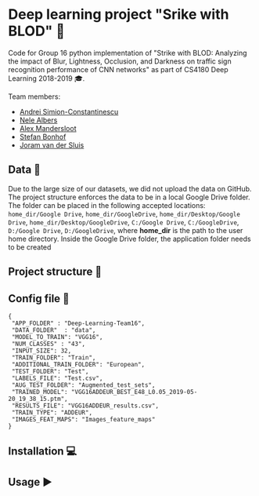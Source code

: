 # Deep learning project "Srike with BLOD" :vertical_traffic_light:

Code for Group 16 python implementation of "Strike with BLOD: Analyzing the impact of Blur, Lightness, Occlusion, and Darkness on traffic sign recognition performance of CNN networks" as part of CS4180 Deep Learning 2018-2019 :mortar_board:.

Team members:

 * [Andrei Simion-Constantinescu](https://www.linkedin.com/in/andrei-simion-constantinescu/)
 * [Nele Albers](https://github.com/nelealbers)
 * [Alex Mandersloot](https://github.com/Aleexm)
 * [Stefan Bonhof](https://github.com/SDBonhof)
 * [Joram van der Sluis](https://github.com/joramvdsluis)
 
 ## Data :floppy_disk:
 
 Due to the large size of our datasets, we did not upload the data on GitHub. The project structure enforces the data to be in a local Google Drive folder. The folder can be placed in the following accepted locations: `home_dir/Google Drive`, `home_dir/GoogleDrive`, `home_dir/Desktop/Google Drive`, `home_dir/Desktop/GoogleDrive`, `C:/Google Drive`, `C:/GoogleDrive`, `D:/Google Drive`, `D:/GoogleDrive`, where **home_dir** is the path to the user home directory. Inside the Google Drive folder, the application folder needs to be created 
 
 ## Project structure :open_file_folder:
 
 ## Config file :bookmark_tabs:
 
 ```
{
  "APP_FOLDER" : "Deep-Learning-Team16",
  "DATA_FOLDER"  : "data",
  "MODEL_TO_TRAIN": "VGG16",
  "NUM_CLASSES" : "43",
  "INPUT_SIZE": 32,
  "TRAIN_FOLDER": "Train",
  "ADDITIONAL_TRAIN_FOLDER": "European",
  "TEST_FOLDER": "Test",
  "LABELS_FILE": "Test.csv",
  "AUG_TEST_FOLDER": "Augmented_test_sets",
  "TRAINED_MODEL": "VGG16ADDEUR_BEST_E48_L0.05_2019-05-20_19_38_15.ptm",
  "RESULTS_FILE": "VGG16ADDEUR_results.csv",
  "TRAIN_TYPE": "ADDEUR",
  "IMAGES_FEAT_MAPS": "Images_feature_maps"
}
```

## Installation :computer:

## Usage :arrow_forward:
